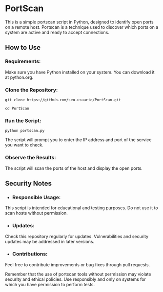 # PortScan

This is a simple portscan script in Python, designed to identify open ports on a remote host. Portscan is a technique used to discover which ports on a system are active and ready to accept connections.

## How to Use
### Requirements:

Make sure you have Python installed on your system. You can download it at python.org. 
  
### Clone the Repository:

`git clone https://github.com/seu-usuario/PortScan.git`  
  
`cd PortScan`  
  
### Run the Script:

`python portscan.py`
  
The script will prompt you to enter the IP address and port of the service you want to check.
  
### Observe the Results:
The script will scan the ports of the host and display the open ports.
  
## Security Notes 
- ### Responsible Usage:  
This script is intended for educational and testing purposes. Do not use it to scan hosts without permission.

- ### Updates:  
Check this repository regularly for updates. Vulnerabilities and security updates may be addressed in later versions.

- ### Contributions:  
Feel free to contribute improvements or bug fixes through pull requests.

Remember that the use of portscan tools without permission may violate security and ethical policies. Use responsibly and only on systems for which you have permission to perform tests.
